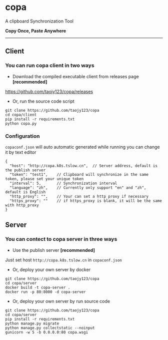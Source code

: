 # copa

A clipboard Synchronization Tool  

**Copy Once, Paste Anywhere**

-----

## Client

### You can run copa client in two ways

- Download the compiled executable client from releases page **[recommended]**

https://github.com/taojy123/copa/releases


- Or, run the source code script

```
git clone https://github.com/taojy123/copa
cd copa/client
pip install -r requirements.txt
python copa.py
```


### Configuration

`copaconf.json` will auto automatic generated while running
you can change it by text editor

```
{
  "host": "http://copa.k8s.tslow.cn",  // Server address, default is the publish server
  "token": "test1",    // Clipboard will synchronize in the same token, please set your unique token 
  "interval": 5,       // Synchronization interval
  "language": "zh",    // Currently only support "en" and "zh", default is English
  "http_proxy": "",    // Your can set a http proxy if necessary
  "https_proxy": ""    // if https_proxy is blank, it will be the same with http_proxy
}
```


## Server

### You can contect to copa server in three ways

- Use the publish server **[recommended]**

Just set host `http://copa.k8s.tslow.cn` in `copaconf.json`


- Or, deploy your own server by docker

```
git clone https://github.com/taojy123/copa
cd copa/server
docker build -t copa-server .
docker run -p 80:8000 -d copa-server
```

- Or, deploy your own server by run source code

```
git clone https://github.com/taojy123/copa
cd copa/server
pip install -r requirements.txt
python manage.py migrate
python manage.py collectstatic --noinput
gunicorn -w 5 -b 0.0.0.0:80 copa.wsgi
```


